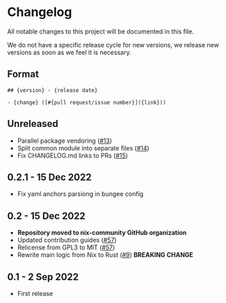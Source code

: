 # Changelog

All notable changes to this project will be documented in this file.

We do not have a specific release cycle for new versions, we release
new versions as soon as we feel it is necessary.

## Format

```text
## {version} - {release date}

- {change} ([#{pull request/issue number}]({link}))
```

## Unreleased

- Parallel package vendoring ([#13](https://github.com/nix-community/mineflake/pull/13))
- Split common module into separate files ([#14](https://github.com/nix-community/mineflake/pull/14))
- Fix CHANGELOG.md links to PRs ([#15](https://github.com/nix-community/mineflake/pull/15))

## 0.2.1 - 15 Dec 2022

- Fix yaml anchors parsiong in bungee config

## 0.2 - 15 Dec 2022

- **Repository moved to nix-community GitHub organization**
- Updated contribution guides ([#57](https://git.frsqr.xyz/firesquare/mineflake/pulls/57))
- Relicense from GPL3 to MIT ([#57](https://git.frsqr.xyz/firesquare/mineflake/pulls/57))
- Rewrite main logic from Nix to Rust ([#9](https://github.com/nix-community/mineflake/pull/9)) **BREAKING CHANGE**

## 0.1 - 2 Sep 2022

- First release
